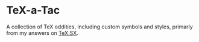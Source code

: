 # TeX-a-Tac
A collection of TeX oddities, including custom symbols and styles, primarly from my answers on [TeX.SX](https://tex.stackexchange.com/).
